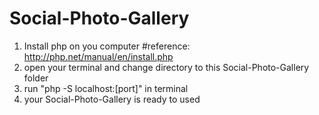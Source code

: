 # Social-Photo-Gallery
1. Install php on you computer #reference: http://php.net/manual/en/install.php
2. open your terminal and change directory to this Social-Photo-Gallery folder
3. run "php -S localhost:[port]" in terminal
4. your Social-Photo-Gallery is ready to used

